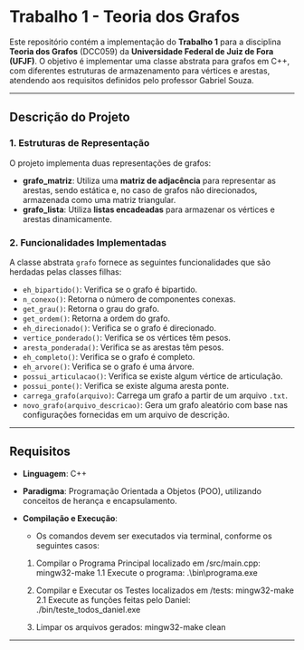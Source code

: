 # Trabalho 1 - Teoria dos Grafos

Este repositório contém a implementação do **Trabalho 1** para a disciplina **Teoria dos Grafos** (DCC059) da **Universidade Federal de Juiz de Fora (UFJF)**. O objetivo é implementar uma classe abstrata para grafos em C++, com diferentes estruturas de armazenamento para vértices e arestas, atendendo aos requisitos definidos pelo professor Gabriel Souza.

---

## **Descrição do Projeto**

### **1. Estruturas de Representação**

O projeto implementa duas representações de grafos:

- **grafo_matriz**: Utiliza uma **matriz de adjacência** para representar as arestas, sendo estática e, no caso de grafos não direcionados, armazenada como uma matriz triangular.
- **grafo_lista**: Utiliza **listas encadeadas** para armazenar os vértices e arestas dinamicamente.

### **2. Funcionalidades Implementadas**

A classe abstrata `grafo` fornece as seguintes funcionalidades que são herdadas pelas classes filhas:

- `eh_bipartido()`: Verifica se o grafo é bipartido.
- `n_conexo()`: Retorna o número de componentes conexas.
- `get_grau()`: Retorna o grau do grafo.
- `get_ordem()`: Retorna a ordem do grafo.
- `eh_direcionado()`: Verifica se o grafo é direcionado.
- `vertice_ponderado()`: Verifica se os vértices têm pesos.
- `aresta_ponderada()`: Verifica se as arestas têm pesos.
- `eh_completo()`: Verifica se o grafo é completo.
- `eh_arvore()`: Verifica se o grafo é uma árvore.
- `possui_articulacao()`: Verifica se existe algum vértice de articulação.
- `possui_ponte()`: Verifica se existe alguma aresta ponte.
- `carrega_grafo(arquivo)`: Carrega um grafo a partir de um arquivo `.txt`.
- `novo_grafo(arquivo_descricao)`: Gera um grafo aleatório com base nas configurações fornecidas em um arquivo de descrição.

---

## **Requisitos**

- **Linguagem**: C++
- **Paradigma**: Programação Orientada a Objetos (POO), utilizando conceitos de herança e encapsulamento.
- **Compilação e Execução**:

  - Os comandos devem ser executados via terminal, conforme os seguintes casos:

  1. Compilar o Programa Principal localizado em /src/main.cpp: mingw32-make
     1.1 Execute o programa: .\bin\programa.exe

  2. Compilar e Executar os Testes localizados em /tests: mingw32-make
     2.1 Execute as funções feitas pelo Daniel: ./bin/teste_todos_daniel.exe

  3. Limpar os arquivos gerados:
     mingw32-make clean

---
